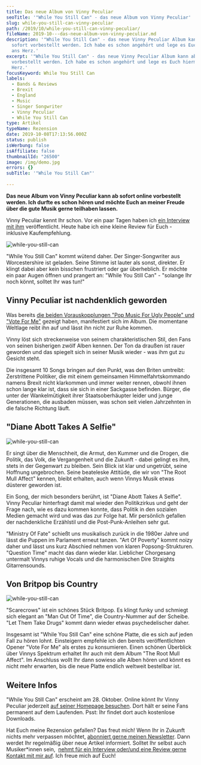 ```yaml
---
title: Das neue Album von Vinny Peculiar
seoTitle: '"While You Still Can" - das neue Album von Vinny Peculiar'
slug: while-you-still-can-vinny-peculiar
path: /2019/10/while-you-still-can-vinny-peculiar/
fileName: 2019-10---das-neue-album-von-vinny-peculiar.md
description: '"While You Still Can" - das neue Vinny Peculiar Album kann ab
  sofort vorbestellt werden. Ich habe es schon angehört und lege es Euch hiermit
  ans Herz.'
excerpt: '"While You Still Can" - das neue Vinny Peculiar Album kann ab sofort
  vorbestellt werden. Ich habe es schon angehört und lege es Euch hiermit ans
  Herz.'
focusKeyword: While You Still Can
labels:
  - Bands & Reviews
  - Brexit
  - England
  - Music
  - Singer Songwriter
  - Vinny Peculiar
  - While You Still Can
type: Artikel
typeName: Rezension
date: 2019-10-08T17:13:56.000Z
status: publish
isWerbung: false
isAffiliate: false
thumbnailId: "26500"
image: /img/demo.jpg
errors: {}
subTitle: '"While You Still Can"'
  
---
```


**Das neue Album von Vinny Peculiar kann ab sofort online vorbestellt werden.
Ich durfte es schon hören und möchte Euch an meiner Freude über die gute Musik
gerne teilhaben lassen.**

Vinny Peculiar kennt Ihr schon. Vor ein paar Tagen haben ich
[ein Interview mit ihm](/2019/09/vinny-peculiar-interview/) veröffentlicht.
Heute habe ich eine kleine Review für Euch - inklusive Kaufempfehlung.

![while-you-still-can](http://cardamonchai.com/wp-content/uploads/2019/10/2019-10-07-vinny-peculiar-while-you-still-can-5-400x300.jpg)

"While You Still Can" kommt wütend daher. Der Singer-Songwriter aus
Worcestershire ist geladen. Seine Stimme ist lauter als sonst, direkter. Er
klingt dabei aber kein bisschen frustriert oder gar überheblich. Er möchte ein
paar Augen öffnen und prangert an: "While You Still Can" - "solange Ihr noch
könnt, solltet Ihr was tun!"

## Vinny Peculiar ist nachdenklich geworden

Was bereits
[die beiden Vorauskopplungen "Pop Music For Ugly People" und "Vote For Me"](/2019/09/das-neue-vinny-peculiar-album-ein-vorgeschmack/)
gezeigt haben, manifestiert sich im Album. Die momentane Weltlage reibt ihn auf
und lässt ihn nicht zur Ruhe kommen.

Vinny löst sich streckenweise von seinem charakteristischen Stil, den Fans von
seinen bisherigen zwölf Alben kennen. Der Ton da draußen ist rauer geworden und
das spiegelt sich in seiner Musik wieder - was ihm gut zu Gesicht steht.

Die insgesamt 10 Songs bringen auf den Punkt, was den Briten umtreibt:
Zerstrittene Politiker, die mit einem gemeinsamen Himmelfahrtskommando namens
Brexit nicht klarkommen und immer weiter rennen, obwohl ihnen schon lange klar
ist, dass sie sich in einer Sackgasse befinden. Bürger, die unter der
Wankelmütigkeit ihrer Staatsoberhäupter leider und junge Generationen, die
ausbaden müssen, was schon seit vielen Jahrzehnten in die falsche Richtung
läuft.

## "Diane Abott Takes A Selfie"

![while-you-still-can](http://cardamonchai.com/wp-content/uploads/2019/10/2019-10-07-vinny-peculiar-while-you-still-can-9-400x300.jpg)

Er singt über die Menschheit, die Armut, den Kummer und die Drogen, die Politik,
das Volk, die Vergangenheit und die Zukunft - dabei gelingt es ihm, stets in der
Gegenwart zu bleiben. Sein Blick ist klar und ungetrübt, seine Hoffnung
ungebrochen. Seine beateleske Attitüde, die wir von "The Root Mull Affect"
kennen, bleibt erhalten, auch wenn Vinnys Musik etwas düsterer geworden ist.

Ein Song, der mich besonders berührt, ist "Diane Abott Takes A Selfie". Vinny
Peculiar hinterfragt damit mal wieder den Politikzirkus und geht der Frage nach,
wie es dazu kommen konnte, dass Politik in den sozialen Medien gemacht wird und
was das zur Folge hat. Mir persönlich gefallen der nachdenkliche Erzählstil und
die Post-Punk-Anleihen sehr gut.

"Ministry Of Fate" schießt uns musikalisch zurück in die 1980er Jahre und lässt
die Puppen im Parlament erneut tanzen. "Art Of Poverty" kommt noizy daher und
lässt uns kurz Abschied nehmen von klaren Popsong-Strukturen. "Question Time"
macht das dann wieder klar. Lieblicher Chorgesang untermalt Vinnys ruhige Vocals
und die harmonischen Dire Straights Gitarrensounds.

## Von Britpop bis Country

![while-you-still-can](http://cardamonchai.com/wp-content/uploads/2019/10/2019-10-07-vinny-peculiar-while-you-still-can-4-400x300.jpg)

"Scarecrows" ist ein schönes Stück Britpop. Es klingt funky und schmiegt sich
elegant an "Man Out Of Time", die Country-Nummer auf der Scheibe. "Let Them Take
Drugs" kommt dann wieder etwas psychedelischer daher.

Insgesamt ist "While You Still Can" eine schöne Platte, die es sich auf jeden
Fall zu hören lohnt. Einsteigern empfehle ich den bereits veröffentlichten
Opener "Vote For Me" als erstes zu konsumieren. Einen schönen Überblick über
Vinnys Spektrum erhaltet Ihr auch mit dem Album "The Root Mull Affect". Im
Anschluss wollt Ihr dann sowieso alle Alben hören und könnt es nicht mehr
erwarten, bis die neue Platte endlich weltweit bestellbar ist.

## Weitere Infos

"While You Still Can" erscheint am 28. Oktober. Online könnt Ihr Vinny Peculiar
jederzeit [auf seiner Homepage besuchen](https://vinnypeculiar.com/). Dort hält
er seine Fans permanent auf dem Laufenden. Psst: Ihr findet dort auch kostenlose
Downloads.

Hat Euch meine Rezension gefallen? Das freut mich! Wenn Ihr in Zukunft nichts
mehr verpassen möchtet, [abonniert gerne meinen Newsletter](#newsletter). Dann
werdet Ihr regelmäßig über neue Artikel informiert. Solltet Ihr selbst auch
Musiker\*innen sein, 
[nehmt für ein Interview oder/und eine Review gerne Kontakt mit mir auf](mailto:info@cardamonchai.com).
Ich freue mich auf Euch!

  